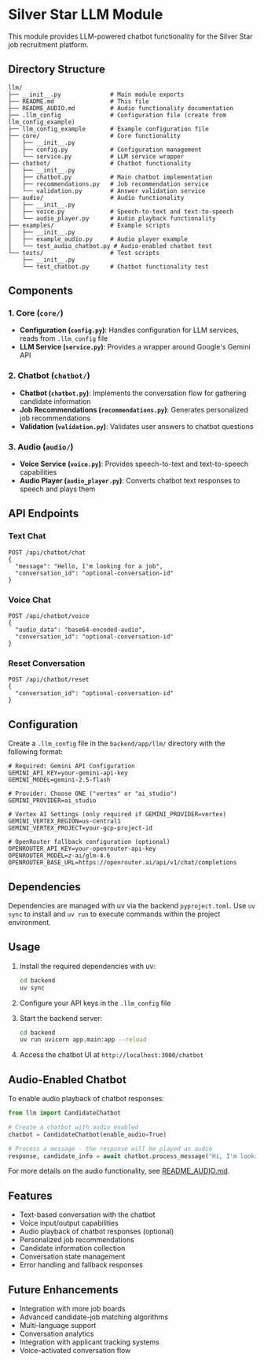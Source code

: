 # Silver Star LLM Module

This module provides LLM-powered chatbot functionality for the Silver Star job recruitment platform.

## Directory Structure

```
llm/
├── __init__.py              # Main module exports
├── README.md                # This file
├── README_AUDIO.md          # Audio functionality documentation
├── .llm_config              # Configuration file (create from llm_config_example)
├── llm_config_example       # Example configuration file
├── core/                    # Core functionality
│   ├── __init__.py
│   ├── config.py            # Configuration management
│   └── service.py           # LLM service wrapper
├── chatbot/                 # Chatbot functionality
│   ├── __init__.py
│   ├── chatbot.py           # Main chatbot implementation
│   ├── recommendations.py   # Job recommendation service
│   └── validation.py        # Answer validation service
├── audio/                   # Audio functionality
│   ├── __init__.py
│   ├── voice.py             # Speech-to-text and text-to-speech
│   └── audio_player.py      # Audio playback functionality
├── examples/                # Example scripts
│   ├── __init__.py
│   ├── example_audio.py     # Audio player example
│   └── test_audio_chatbot.py # Audio-enabled chatbot test
└── tests/                   # Test scripts
    ├── __init__.py
    └── test_chatbot.py      # Chatbot functionality test
```

## Components

### 1. Core (`core/`)
- **Configuration (`config.py`)**: Handles configuration for LLM services, reads from `.llm_config` file
- **LLM Service (`service.py`)**: Provides a wrapper around Google's Gemini API

### 2. Chatbot (`chatbot/`)
- **Chatbot (`chatbot.py`)**: Implements the conversation flow for gathering candidate information
- **Job Recommendations (`recommendations.py`)**: Generates personalized job recommendations
- **Validation (`validation.py`)**: Validates user answers to chatbot questions

### 3. Audio (`audio/`)
- **Voice Service (`voice.py`)**: Provides speech-to-text and text-to-speech capabilities
- **Audio Player (`audio_player.py`)**: Converts chatbot text responses to speech and plays them

## API Endpoints

### Text Chat
```
POST /api/chatbot/chat
{
  "message": "Hello, I'm looking for a job",
  "conversation_id": "optional-conversation-id"
}
```

### Voice Chat
```
POST /api/chatbot/voice
{
  "audio_data": "base64-encoded-audio",
  "conversation_id": "optional-conversation-id"
}
```

### Reset Conversation
```
POST /api/chatbot/reset
{
  "conversation_id": "optional-conversation-id"
}
```

## Configuration

Create a `.llm_config` file in the `backend/app/llm/` directory with the following format:

```
# Required: Gemini API Configuration
GEMINI_API_KEY=your-gemini-api-key
GEMINI_MODEL=gemini-2.5-flash

# Provider: Choose ONE ("vertex" or "ai_studio")
GEMINI_PROVIDER=ai_studio

# Vertex AI Settings (only required if GEMINI_PROVIDER=vertex)
GEMINI_VERTEX_REGION=us-central1
GEMINI_VERTEX_PROJECT=your-gcp-project-id

# OpenRouter fallback configuration (optional)
OPENROUTER_API_KEY=your-openrouter-api-key
OPENROUTER_MODEL=z-ai/glm-4.6
OPENROUTER_BASE_URL=https://openrouter.ai/api/v1/chat/completions
```

## Dependencies

Dependencies are managed with uv via the backend `pyproject.toml`.
Use `uv sync` to install and `uv run` to execute commands within the project environment.

## Usage

1. Install the required dependencies with uv:
   ```bash
   cd backend
   uv sync
   ```

2. Configure your API keys in the `.llm_config` file

3. Start the backend server:
   ```bash
   cd backend
   uv run uvicorn app.main:app --reload
   ```

4. Access the chatbot UI at `http://localhost:3000/chatbot`

## Audio-Enabled Chatbot

To enable audio playback of chatbot responses:

```python
from llm import CandidateChatbot

# Create a chatbot with audio enabled
chatbot = CandidateChatbot(enable_audio=True)

# Process a message - the response will be played as audio
response, candidate_info = await chatbot.process_message("Hi, I'm looking for a job")
```

For more details on the audio functionality, see [README_AUDIO.md](README_AUDIO.md).

## Features

- Text-based conversation with the chatbot
- Voice input/output capabilities
- Audio playback of chatbot responses (optional)
- Personalized job recommendations
- Candidate information collection
- Conversation state management
- Error handling and fallback responses

## Future Enhancements

- Integration with more job boards
- Advanced candidate-job matching algorithms
- Multi-language support
- Conversation analytics
- Integration with applicant tracking systems
- Voice-activated conversation flow
